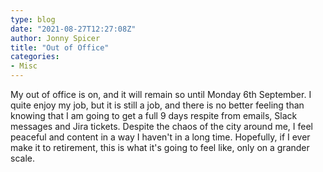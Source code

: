```yaml
---
type: blog
date: "2021-08-27T12:27:08Z"
author: Jonny Spicer
title: "Out of Office"
categories:
- Misc
---
```

My out of office is on, and it will remain so until Monday 6th September. I quite enjoy my job, but it is still a job, and there is no better feeling than knowing that I am going to get a full 9 days respite from emails, Slack messages and Jira tickets. Despite the
chaos of the city around me, I feel peaceful and content in a way I haven't in a long time. Hopefully, if I ever make it to retirement, this is what it's going to feel like, only on a grander scale.
